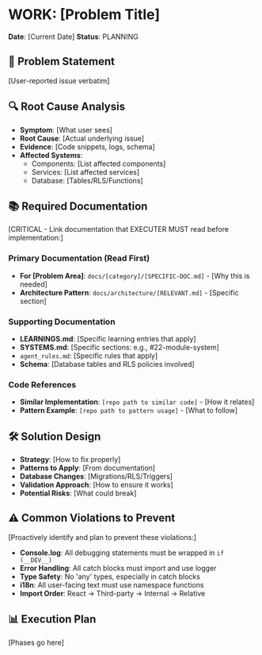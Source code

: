 <!-- Save this plan at the repo root as `YYYY.MM.DD_WORK_[service_name_or_component_name].md` (created from this template). -->
# WORK: [Problem Title]
**Date**: [Current Date]
**Status**: PLANNING

## 🎯 Problem Statement
[User-reported issue verbatim]

## 🔍 Root Cause Analysis
- **Symptom**: [What user sees]
- **Root Cause**: [Actual underlying issue]
- **Evidence**: [Code snippets, logs, schema]
- **Affected Systems**:
  - Components: [List affected components]
  - Services: [List affected services]
  - Database: [Tables/RLS/Functions]

## 📚 Required Documentation
[CRITICAL - Link documentation that EXECUTER MUST read before implementation:]

### Primary Documentation (Read First)
- **For [Problem Area]**: `docs/[category]/[SPECIFIC-DOC.md]` - [Why this is needed]
- **Architecture Pattern**: `docs/architecture/[RELEVANT.md]` - [Specific section]

### Supporting Documentation
- **LEARNINGS.md**: [Specific learning entries that apply]
- **SYSTEMS.md**: [Specific sections: e.g., #22-module-system]
- `agent_rules.md`: [Specific rules that apply]
- **Schema**: [Database tables and RLS policies involved]

### Code References
- **Similar Implementation**: `[repo path to similar code]` - [How it relates]
- **Pattern Example**: `[repo path to pattern usage]` - [What to follow]

## 🛠 Solution Design
- **Strategy**: [How to fix properly]
- **Patterns to Apply**: [From documentation]
- **Database Changes**: [Migrations/RLS/Triggers]
- **Validation Approach**: [How to ensure it works]
- **Potential Risks**: [What could break]

## ⚠ Common Violations to Prevent
[Proactively identify and plan to prevent these violations:]
- **Console.log**: All debugging statements must be wrapped in `if (__DEV__)`
- **Error Handling**: All catch blocks must import and use logger
- **Type Safety**: No 'any' types, especially in catch blocks
- **i18n**: All user-facing text must use namespace functions
- **Import Order**: React → Third-party → Internal → Relative

## 📊 Execution Plan
[Phases go here]
